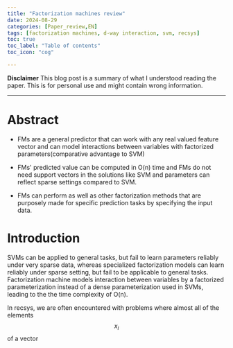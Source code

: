 ```yaml
---
title: "Factorization machines review"
date: 2024-08-29
categories: [Paper_review,EN]
tags: [factorization machines, d-way interaction, svm, recsys]
toc: true
toc_label: "Table of contents"
toc_icon: "cog"

---
```


**Disclaimer**
This blog post is a summary of what I understood reading the paper. This is for personal use and might contain wrong information.
___


# Abstract

- FMs are a general predictor that can work with any real valued feature vector and can model interactions between variables with factorized parameters(comparative advantage to SVM)

- FMs' predicted value can be computed in O(n) time and FMs do not need support vectors in the solutions like SVM and parameters can reflect sparse settings compared to SVM.

- FMs can perform as well as other factorization methods that are purposely made for specific prediction tasks by specifying the input data.


# Introduction

SVMs can be applied to general tasks, but fail to learn parameters reliably under very sparse data, whereas specialized factorization models can learn reliably under sparse setting, but fail to be applicable to general tasks.
Factorization machine models interaction between variables by a factorized parameterization instead of a dense parameterization used in SVMs, leading to the the time complexity of O(n). 

In recsys, we are often encountered with problems where almost all of the elements $$ x_{i} $$ of a vector 
